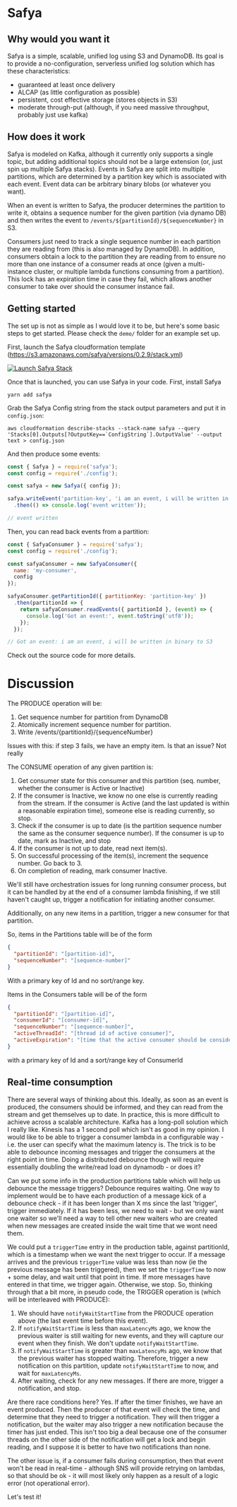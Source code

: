 # Safya

## Why would you want it

Safya is a simple, scalable, unified log using S3 and DynamoDB. Its goal is to provide a no-configuration, serverless unified log solution which has these characteristics:

  - guaranteed at least once delivery
  - ALCAP (as little configuration as possible)
  - persistent, cost effective storage (stores objects in S3)
  - moderate through-put (although, if you need massive throughput, probably just use kafka)

## How does it work

Safya is modeled on Kafka, although it currently only supports a single topic, but adding additional topics should not be a large extension (or, just spin up multiple Safya stacks). Events in Safya are split into multiple partitions, which are determined by a partition key which is associated with each event. Event data can be arbitrary binary blobs (or whatever you want).

When an event is written to Safya, the producer determines the partition to write it, obtains a sequence number for the given partition (via dynamo DB) and then writes the event to `/events/${partitionId}/${sequenceNumber}` in S3.

Consumers just need to track a single sequence number in each partition they are reading from (this is also managed by DynamoDB). In addition, consumers obtain a lock to the partition they are reading from to ensure no more than one instance of a consumer reads at once (given a multi-instance cluster, or multiple lambda functions consuming from a partition). This lock has an expiration time in case they fail, which allows another consumer to take over should the consumer instance fail.

## Getting started

The set up is not as simple as I would love it to be, but here's some basic steps to get started. Please check the `demo/` folder for an example set up.

First, launch the Safya cloudformation template (https://s3.amazonaws.com/safya/versions/0.2.9/stack.yml)

[![Launch Safya Stack](https://s3.amazonaws.com/cloudformation-examples/cloudformation-launch-stack.png)]( https://console.aws.amazon.com/cloudformation/home#/stacks/new?stackName=safya&templateURL=https://s3.amazonaws.com/safya/versions/0.2.9/stack.yml)

Once that is launched, you can use Safya in your code. First, install Safya

```shell
yarn add safya
```

Grab the Safya Config string from the stack output parameters and put it in `config.json`:

```shell
aws cloudformation describe-stacks --stack-name safya --query 'Stacks[0].Outputs[?OutputKey==`ConfigString`].OutputValue' --output text > config.json
```

And then produce some events:

```javascript
const { Safya } = require('safya');
const config = require('./config');

const safya = new Safya({ config });

safya.writeEvent('partition-key', 'i am an event, i will be written in binary to s3')
  .then(() => console.log('event written'));

// event written
```

Then, you can read back events from a partition:

```javascript
const { SafyaConsumer } = require('safya');
const config = require('./config');

const safyaConsumer = new SafyaConsumer({
  name: 'my-consumer',
  config
});

safyaConsumer.getPartitionId({ partitionKey: 'partition-key' })
  .then(partitionId => {
    return safyaConsumer.readEvents({ partitionId }, (event) => {
      console.log('Got an event:', event.toString('utf8'));
    });
  });

// Got an event: i am an event, i will be written in binary to S3
```

Check out the source code for more details.


# Discussion

The PRODUCE operation will be:

1. Get sequence number for partition from DynamoDB
2. Atomically increment sequence number for partition.
3. Write /events/{partitionId}/{sequenceNumber}

Issues with this: if step 3 fails, we have an empty item. Is that an issue? Not really

The CONSUME operation of any given partition is:

1. Get consumer state for this consumer and this partition (seq. number, whether the consumer is Active or Inactive)
2. If the consumer is Inactive, we know no one else is currently reading from the stream. If the consumer is Active (and the last updated is within a reasonable expiration time), someone else is reading currently, so stop.
3. Check if the consumer is up to date (is the partition sequence number the same as the consumer sequence number). If the consumer is up to date, mark as Inactive, and stop
4. If the consumer is not up to date, read next item(s).
5. On successful processing of the item(s), increment the sequence number. Go back to 3.
6. On completion of reading, mark consumer Inactive.

We'll still have orchestration issues for long running consumer process, but it can be handled by at the end of a consumer lambda finishing, if we still haven't caught up, trigger a notification for initiating another consumer.

Additionally, on any new items in a partition, trigger a new consumer for that partition.

So, items in the Partitions table will be of the form
```json
{
  "partitionId": "[partition-id]",
  "sequenceNumber": "[sequence-number]"
}
```

With a primary key of Id and no sort/range key.

Items in the Consumers table will be of the form
```json
{
  "partitionId": "[partition-id]",
  "consumerId": "[consumer-id]",
  "sequenceNumber": "[sequence-number]",
  "activeThreadId": "[thread id of active consumer]",
  "activeExpiration": "[time that the active consumer should be considered expired]"
}
```

with a primary key of Id and a sort/range key of ConsumerId

## Real-time consumption

There are several ways of thinking about this. Ideally, as soon as an event is produced, the consumers should be informed, and they can read from the stream and get themselves up to date. In practice, this is more difficult to achieve across a scalable architecture. Kafka has a long-poll solution which I really like. Kinesis has a 1 second poll which isn't as good in my opinion. I would like to be able to trigger a consumer lambda in a configurable way - i.e. the user can specify what the maximum latency is. The trick is to be able to debounce incoming messages and trigger the consumers at the right point in time. Doing a distributed debounce though will require essentially doubling the write/read load on dynamodb - or does it?

Can we put some info in the production partitions table which will help us debounce the message triggers? Debounce requires waiting. One way to implement would be to have each production of a message kick of a debounce check - if it has been longer than X ms since the last 'trigger', trigger immediately. If it has been less, we need to wait - but we only want one waiter so we'll need a way to tell other new waiters who are created when new messages are created inside the wait time that we wont need them.

We could put a `triggerTime` entry in the production table, against partitionId, which is a timestamp when we want the next trigger to occur. If a message arrives and the previous `triggerTime` value was less than now (ie the previous message has been triggered), then we set the `triggerTime` to now + some delay, and wait until that point in time. If more messages have entered in that time, we trigger again. Otherwise, we stop. So, thinking through that a bit more, in pseudo code, the TRIGGER operation is (which will be interleaved with PRODUCE):

1. We should have `notifyWaitStartTime` from the PRODUCE operation above (the last event time before this event).
2. If `notifyWaitStartTime` is less than `maxLatencyMs` ago, we know the previous waiter is still waiting for new events, and they will capture our event when they finish. We don't update `notifyWaitStartTime`.
3. If `notifyWaitStartTime` is greater than `maxLatencyMs` ago, we know that the previous waiter has stopped waiting. Therefore, trigger a new notification on this partition, update `notifyWaitStartTime` to now, and wait for `maxLatencyMs`.
4. After waiting, check for any new messages. If there are more, trigger a notification, and stop.

Are there race conditions here? Yes. If after the timer finishes, we have an event produced. Then the producer of that event will check the time, and determine that they need to trigger a notification. They will then trigger a notification, but the waiter may also trigger a new notification because the timer has just ended. This isn't too big a deal because one of the consumer threads on the other side of the notification will get a lock and begin reading, and I suppose it is better to have two notifications than none.

The other issue is, if a consumer fails during consumption, then that event won't be read in real-time - although SNS will provide retrying on lambdas, so that should be ok - it will most likely only happen as a result of a logic error (not operational error).

Let's test it!
